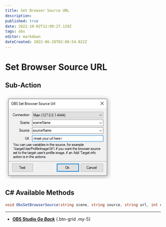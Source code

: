 ```yaml
---
title: Set Browser Source URL
description: 
published: true
date: 2022-10-02T12:09:27.129Z
tags: obs
editor: markdown
dateCreated: 2022-06-28T02:08:54.022Z
---
```


# Set Browser Source URL
## Sub-Action

![set-browser-source-url-settings.png](/set-browser-source-url-settings.png)

## C# Available Methods
```csharp
void ObsSetBrowserSource(string scene, string source, string url, int connection = 0);
```

---

- [<i class="mdi mdi-chevron-left"></i> **OBS Studio *Go Back***](/en/Sub-Actions/OBS)
{.btn-grid .my-5}